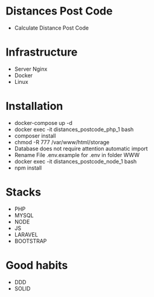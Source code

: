 # Distances Post Code
 - Calculate Distance Post Code

# Infrastructure
 - Server Nginx
 - Docker
 - Linux

# Installation
 - docker-compose up -d 
 - docker exec -it distances_postcode_php_1 bash
 - composer install
 - chmod -R 777 /var/www/html/storage
 - Database does not require attention automatic import
 - Rename File .env.example for .env in folder WWW
 - docker exec -it distances_postcode_node_1 bash
 - npm install

# Stacks
 - PHP
 - MYSQL
 - NODE
 - JS
 - LARAVEL
 - BOOTSTRAP 

# Good habits
  - DDD
  - SOLID
  
 